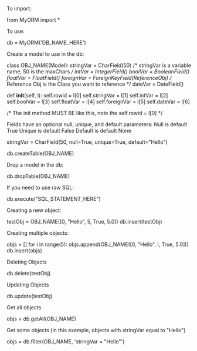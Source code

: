 To import:

from MyORM import *

To use:

db = MyORM('DB_NAME_HERE')

Create a model to use in the db:

class OBJ_NAME(Model):
  stringVar = CharField(50) /* stringVar is a variable name, 50 is the maxChars */
  intVar = IntegerField()
  boolVar = BooleanField()
  floatVar = FloatField()
  foreignVar = ForeignKeyField(ReferenceObj) /* Reference Obj is the Class you want to reference */
  dateVar = DateField()

  def __init__(self, l):
    self.rowid = l[0]
    self.stringVar = l[1]
    self.intVar = l[2]
    self.boolVar = l[3]
    self.floatVar = l[4]
    self.foreignVar = l[5]
    self.dateVar = l[6]

  /* The init method MUST BE like this, note the self.rowid = l[0] */

Fields have an optional null, unique, and default parameters:
  Null is default True
  Unique is default False
  Default is default None

  stringVar = CharField(50, null=True, unique=True, default="Hello")

db.createTable(OBJ_NAME)

Drop a model in the db:

db.dropTable(OBJ_NAME)

If you need to use raw SQL:

db.execute("SQL_STATEMENT_HERE")

Creating a new object:

testObj = OBJ_NAME([0, "Hello", 5, True, 5.0])
db.insert(testObj)

Creating multiple objects:

objs = []
for i in range(5):
  objs.append(OBJ_NAME([0, "Hello", i, True, 5.0]))
db.insert(objs)

Deleting Objects

db.delete(testObj)

Updating Objects

db.update(testObj)

Get all objects

objs = db.getAll(OBJ_NAME)

Get some objects (in this example, objects with stringVar equal to "Hello")

objs = db.filter(OBJ_NAME, 'stringVar = "Hello"')
